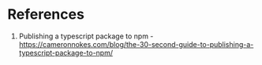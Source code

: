 # References

1. Publishing a typescript package to npm - https://cameronnokes.com/blog/the-30-second-guide-to-publishing-a-typescript-package-to-npm/
